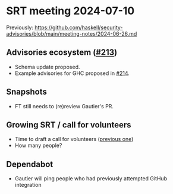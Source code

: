 # SRT meeting 2024-07-10

Previously:
https://github.com/haskell/security-advisories/blob/main/meeting-notes/2024-06-26.md

## Advisories ecosystem ([#213](https://github.com/haskell/security-advisories/pull/213))

- Schema update proposed.
- Example advisories for GHC proposed in [#214](https://github.com/haskell/security-advisories/pull/214).

## Snapshots

- FT still needs to (re)review Gautier's PR.

## Growing SRT / call for volunteers

- Time to draft a call for volunteers ([previous one](https://discourse.haskell.org/t/call-for-volunteers-haskell-security-response-team/5770))
- How many people?

## Dependabot

- Gautier will ping people who had previously attempted GitHub integration
